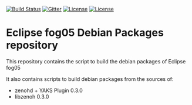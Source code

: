 
<!-- ![fog05 banner](./logo_h.png) -->

[![Build Status](https://travis-ci.com/atolab/fog05_debs.svg?token=LBmcudV28U4KHP4F42om&branch=master)](https://travis-ci.com/atolab/fog05_debs)
[![Gitter](https://badges.gitter.im/atolab/fog05.svg)](https://gitter.im/atolab/fog05?utm_source=badge&utm_medium=badge&utm_campaign=pr-badge)
[![License](https://img.shields.io/badge/License-EPL%202.0-blue)](https://choosealicense.com/licenses/epl-2.0/)
[![License](https://img.shields.io/badge/License-Apache%202.0-blue.svg)](https://opensource.org/licenses/Apache-2.0)


# Eclipse fog05 Debian Packages repository
This repository contains the script to build the debian packages of Eclipse fog05

It also contains scripts to build debian packages from the sources of:

 - zenohd + YAKS Plugin 0.3.0
 - libzenoh 0.3.0



